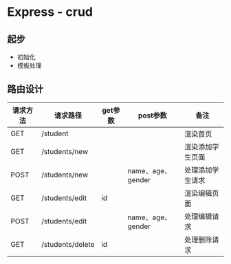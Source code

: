 # Express - crud
## 起步

- 初始化
- 模板处理

## 路由设计

| 请求方法 |     请求路径   | get参数 |     post参数     |        备注      |
|----------|----------------|---------|------------------|------------------|
|   GET    |   /student     |         |                  |     渲染首页     |
|   GET    | /students/new  |         |                  | 渲染添加学生页面 |
|   POST   | /students/new  |         |name、age、gender |  处理添加学生请求|
|   GET    | /students/edit |    id   |                  |   渲染编辑页面   |
|   POST   | /students/edit |         |name、age、gender |   处理编辑请求   |
|   GET    |/students/delete|    id   |                  |   处理删除请求   |
